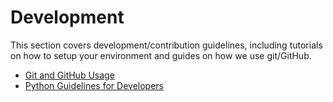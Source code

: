 # Development

This section covers development/contribution guidelines, including tutorials on how to setup your environment and guides on how we use git/GitHub.

* [Git and GitHub Usage](./git-and-github-usage.md)
* [Python Guidelines for Developers](./python-guidelines-for-developers.md)
